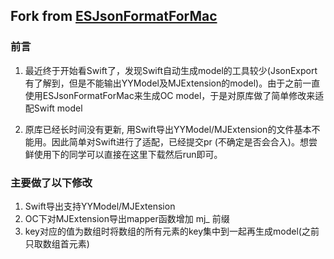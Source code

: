 ## Fork from [ESJsonFormatForMac](https://github.com/czhen09/ESJsonFormatForMac)

### 前言
1. 最近终于开始看Swift了，发现Swift自动生成model的工具较少(JsonExport有了解到，但是不能输出YYModel及MJExtension的model)。由于之前一直使用ESJsonFormatForMac来生成OC model，于是对原库做了简单修改来适配Swift model

2. 原库已经长时间没有更新, 用Swift导出YYModel/MJExtension的文件基本不能用。因此简单对Swift进行了适配，已经提交pr (不确定是否会合入)。想尝鲜使用下的同学可以直接在这里下载然后run即可。

### 主要做了以下修改
1. Swift导出支持YYModel/MJExtension
2. OC下对MJExtension导出mapper函数增加 mj_ 前缀
3. key对应的值为数组时将数组的所有元素的key集中到一起再生成model(之前只取数组首元素)

